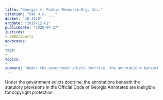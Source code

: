 ```yaml
---
title: "Georgia v. Public Resource.Org, Inc."
citation: "590 U.S. ___"
docket: "18-1150"
argdate: "2019-12-02"
publishdate: "2020-04-27"
justices:
- 2005roberts
advocates:
- 
tags:
- 
topics:
- 
summary: "Under the government edicts doctrine, the annotations beneath the statutory provisions in the Official Code of Georgia Annotated are ineligible for copyright protection."
---
```

Under the government edicts doctrine, the annotations beneath the statutory provisions in the Official Code of Georgia Annotated are ineligible for copyright protection.